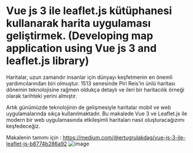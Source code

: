 # Vue js 3 ile leaflet.js kütüphanesi kullanarak harita uygulaması geliştirmek. (Developing map application using Vue js 3 and leaflet.js library)
Haritalar, uzun zamandır insanlar için dünyayı keşfetmenin en önemli yardımcılarından biri olmuştur. 1513 senesinde Piri Reis’in ünlü haritası dönemin teknolojisine rağmen oldukça detaylı ve ileri bir haritacılık örneği olarak tarihteki yerini almıştır.

Artık günümüzde teknolojinin de gelişmesiyle haritalar mobil ve web uygulamalarında sıkça kullanılmaktadır. Bu makalede Vue 3 ve Leaflet.js ile modern bir web uygulamasında etkileşimli haritaları nasıl oluşturacağızımı keşfedeceğiz.

Makalenin tamımı için : https://medium.com/@ertugrulakdag/vue-js-3-ile-leaflet-js-b8774b286a92
![image](https://github.com/user-attachments/assets/770de7bd-f9ae-4bee-9e85-bd7d5286bf57)

